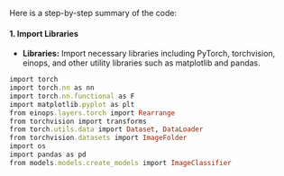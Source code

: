 Here is a step-by-step summary of the code:
#### 1.  Import Libraries
- **Libraries:** Import necessary libraries including PyTorch, torchvision, einops, and other utility libraries such as matplotlib and pandas.
```ruby
import torch
import torch.nn as nn
import torch.nn.functional as F
import matplotlib.pyplot as plt
from einops.layers.torch import Rearrange
from torchvision import transforms
from torch.utils.data import Dataset, DataLoader
from torchvision.datasets import ImageFolder
import os
import pandas as pd
from models.models.create_models import ImageClassifier
```
